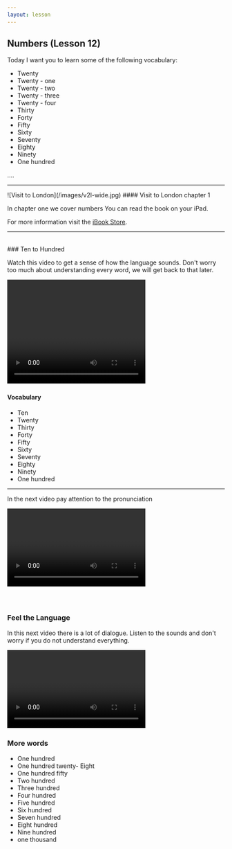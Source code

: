 ```yaml
---
layout: lesson
---
```

## Numbers  (Lesson 12)


Today I want you to learn some of the following vocabulary:

* Twenty
* Twenty - one 
* Twenty - two 
* Twenty - three 
* Twenty - four 
* Thirty
* Forty
* Fifty 
* Sixty
* Seventy
* Eighty
* Ninety 
* One hundred

….

<hr>
![Visit to London](/images/v2l-wide.jpg)
#### Visit to London chapter 1

In chapter one we cover numbers
You can read the book on your iPad.

For more information visit the [iBook Store](https://itunes.apple.com/us/book/portuguese-for-travelers/id568515833).

<hr>

<br class="column">
### Ten to Hundred

Watch this video to get a sense of how the language sounds. Don't worry too much about understanding every word, we will get back to that later.


<video width="320" height="240" preload="none">
    <source type="video/youtube" src="http://www.youtube.com/watch?v=c1nvw91gTog" />
</video>

#### Vocabulary

* Ten 
* Twenty 
* Thirty
* Forty
* Fifty 
* Sixty
* Seventy
* Eighty
* Ninety 
* One hundred



<hr>

In the next video pay attention to the pronunciation


<video width="320" height="180" preload="none">
    <source type="video/youtube" src="http://www.youtube.com/watch?v=BLL38-dSWQk" />
</video>

#### 


<br class="column">

### Feel the Language

In this next video there is a lot of dialogue. 
Listen to the sounds and don't worry if you do not understand everything.

<video width="320" height="180" preload="none">
    <source type="video/youtube" src="http://www.youtube.com/watch?v=yDyMd1pom-Q" />
</video>


<br class="column">

### More words


* One hundred 
* One hundred twenty- Eight 
* One hundred fifty
* Two hundred 
* Three hundred 
* Four hundred 
* Five hundred 
* Six hundred 
* Seven hundred 
* Eight hundred 
* Nine hundred 
* one thousand






